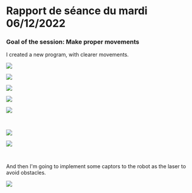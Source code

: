 # Rapport de séance du mardi 06/12/2022

### Goal of the session: Make proper movements

I created a new program, with clearer movements.

![](Annexes/2022-12-06_CodeArduinoIno.jpg)

![](Annexes/2022-12-06_CodeArduinoHpp.jpg)

![](Annexes/2022-12-06_CodeArduinoCpp1.jpg)

![](Annexes/2022-12-06_CodeArduinoCpp2.jpg)

![](Annexes/2022-12-06_CodeArduinoCpp3.jpg)

<br />

![](Annexes/2022-12-06_Assemblage1.jpg)

![](Annexes/2022-12-06_Assemblage2.jpg)

<br />

And then I'm going to implement some captors to the robot as the laser to avoid obstacles.

![](Annexes/2022-12-09_Laser.jpg)

